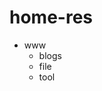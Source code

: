 # home-res

























































- www
   - blogs
   - file
   - tool